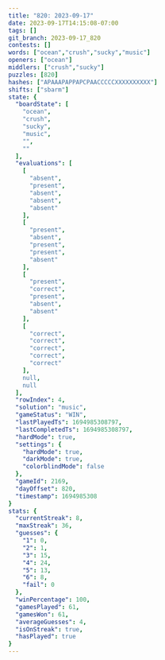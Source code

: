 ```yaml
---
title: "820: 2023-09-17"
date: 2023-09-17T14:15:08-07:00
tags: []
git_branch: 2023-09-17_820
contests: []
words: ["ocean","crush","sucky","music"]
openers: ["ocean"]
middlers: ["crush","sucky"]
puzzles: [820]
hashes: ["APAAAPAPPAPCPAACCCCCXXXXXXXXXX"]
shifts: ["sbarm"]
state: {
  "boardState": [
    "ocean",
    "crush",
    "sucky",
    "music",
    "",
    ""
  ],
  "evaluations": [
    [
      "absent",
      "present",
      "absent",
      "absent",
      "absent"
    ],
    [
      "present",
      "absent",
      "present",
      "present",
      "absent"
    ],
    [
      "present",
      "correct",
      "present",
      "absent",
      "absent"
    ],
    [
      "correct",
      "correct",
      "correct",
      "correct",
      "correct"
    ],
    null,
    null
  ],
  "rowIndex": 4,
  "solution": "music",
  "gameStatus": "WIN",
  "lastPlayedTs": 1694985308797,
  "lastCompletedTs": 1694985308797,
  "hardMode": true,
  "settings": {
    "hardMode": true,
    "darkMode": true,
    "colorblindMode": false
  },
  "gameId": 2169,
  "dayOffset": 820,
  "timestamp": 1694985308
}
stats: {
  "currentStreak": 8,
  "maxStreak": 36,
  "guesses": {
    "1": 0,
    "2": 1,
    "3": 15,
    "4": 24,
    "5": 13,
    "6": 8,
    "fail": 0
  },
  "winPercentage": 100,
  "gamesPlayed": 61,
  "gamesWon": 61,
  "averageGuesses": 4,
  "isOnStreak": true,
  "hasPlayed": true
}
---
```

<!-- more -->
